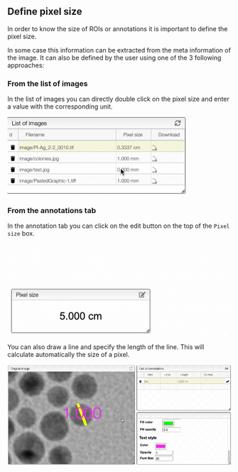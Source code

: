 ## Define pixel size

In order to know the size of ROIs or annotations it is important to define the pixel size.

In some case this information can be extracted from the meta information of the image. It can
also be defined by the user using one of the 3 following approaches:

### From the list of images

In the list of images you can directly double click on the pixel size and enter a value with the
corresponding unit.

![fromList.gif](fromList.gif)

### From the annotations tab

In the annotation tab you can click on the edit button on the top of the `Pixel size` box.

![editPixels.gif](editPixels.gif)

You can also draw a line and specify the length of the line. This will calculate automatically
the size of a pixel.

![fromAnnotations.gif](fromAnnotations.gif)
